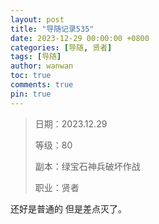 ```yaml
---
layout: post
title: "导随记录535"
date: 2023-12-29 00:00:00 +0800
categories: [导随, 贤者]
tags: [导随]
author: wanwan
toc: true
comments: true
pin: true
---
```

> 日期：2023.12.29
>
> 等级：80
>
> 副本：绿宝石神兵破坏作战
>
> 职业：贤者

还好是普通的 但是差点灭了。